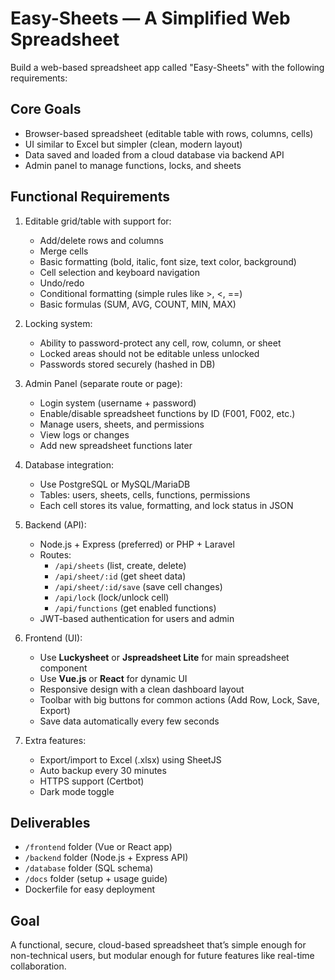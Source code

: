 # Easy-Sheets — A Simplified Web Spreadsheet

Build a web-based spreadsheet app called "Easy-Sheets" with the following requirements:

## Core Goals
- Browser-based spreadsheet (editable table with rows, columns, cells)
- UI similar to Excel but simpler (clean, modern layout)
- Data saved and loaded from a cloud database via backend API
- Admin panel to manage functions, locks, and sheets

## Functional Requirements
1. Editable grid/table with support for:
   - Add/delete rows and columns
   - Merge cells
   - Basic formatting (bold, italic, font size, text color, background)
   - Cell selection and keyboard navigation
   - Undo/redo
   - Conditional formatting (simple rules like >, <, ==)
   - Basic formulas (SUM, AVG, COUNT, MIN, MAX)

2. Locking system:
   - Ability to password-protect any cell, row, column, or sheet
   - Locked areas should not be editable unless unlocked
   - Passwords stored securely (hashed in DB)

3. Admin Panel (separate route or page):
   - Login system (username + password)
   - Enable/disable spreadsheet functions by ID (F001, F002, etc.)
   - Manage users, sheets, and permissions
   - View logs or changes
   - Add new spreadsheet functions later

4. Database integration:
   - Use PostgreSQL or MySQL/MariaDB
   - Tables: users, sheets, cells, functions, permissions
   - Each cell stores its value, formatting, and lock status in JSON

5. Backend (API):
   - Node.js + Express (preferred) or PHP + Laravel
   - Routes:
     - `/api/sheets` (list, create, delete)
     - `/api/sheet/:id` (get sheet data)
     - `/api/sheet/:id/save` (save cell changes)
     - `/api/lock` (lock/unlock cell)
     - `/api/functions` (get enabled functions)
   - JWT-based authentication for users and admin

6. Frontend (UI):
   - Use **Luckysheet** or **Jspreadsheet Lite** for main spreadsheet component
   - Use **Vue.js** or **React** for dynamic UI
   - Responsive design with a clean dashboard layout
   - Toolbar with big buttons for common actions (Add Row, Lock, Save, Export)
   - Save data automatically every few seconds

7. Extra features:
   - Export/import to Excel (.xlsx) using SheetJS
   - Auto backup every 30 minutes
   - HTTPS support (Certbot)
   - Dark mode toggle

## Deliverables
- `/frontend` folder (Vue or React app)
- `/backend` folder (Node.js + Express API)
- `/database` folder (SQL schema)
- `/docs` folder (setup + usage guide)
- Dockerfile for easy deployment

## Goal
A functional, secure, cloud-based spreadsheet that’s simple enough for non-technical users, but modular enough for future features like real-time collaboration.

